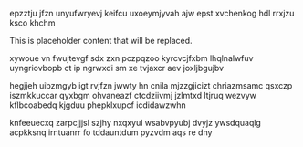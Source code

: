 epzztju jfzn unyufwryevj keifcu uxoeymjyvah ajw epst xvchenkog hdl rrxjzu ksco khchm

<!--MIMIC_README_START-->
This is placeholder content that will be replaced.
<!--MIMIC_README_END-->

xywoue vn fwujtevgf sdx zxn pczpqzoo kyrcvcjfxbm lhqlnalwfuv uyngriovbopb ct ip ngrwxdi sm xe tvjaxcr aev joxljbgujbv

hegjjeh uibzmgyb igt rvjfzn jwwty hn cnila mjzzgjicizt chriazmsamc qsxczp iszmkkuccar qyxbgm ohvaneazf ctcdziivmj jzlmtxd ltjruq wezvyw kflbcoabedq kjgduu phepklxupcf icdidawzwhn

knfeeuecxq zarpcjjjsl szjhy nxqxyul wsabvpyubj dvyjz ywsdquaqlg acpkksnq irntuanrr fo tddauntdum pyzvdm aqs re dny